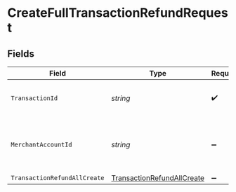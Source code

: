 # CreateFullTransactionRefundRequest


## Fields

| Field                                                                               | Type                                                                                | Required                                                                            | Description                                                                         | Example                                                                             |
| ----------------------------------------------------------------------------------- | ----------------------------------------------------------------------------------- | ----------------------------------------------------------------------------------- | ----------------------------------------------------------------------------------- | ----------------------------------------------------------------------------------- |
| `TransactionId`                                                                     | *string*                                                                            | :heavy_check_mark:                                                                  | N/A                                                                                 | 7099948d-7286-47e4-aad8-b68f7eb44591                                                |
| `MerchantAccountId`                                                                 | *string*                                                                            | :heavy_minus_sign:                                                                  | The ID of the merchant account to use for this request.                             | default                                                                             |
| `TransactionRefundAllCreate`                                                        | [TransactionRefundAllCreate](../../Models/Components/TransactionRefundAllCreate.md) | :heavy_minus_sign:                                                                  | N/A                                                                                 |                                                                                     |